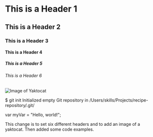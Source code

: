 # This is a Header 1
## This is a Header 2
### This is a Header 3
#### This is a Header 4
##### This is a Header 5
###### This is a Header 6


![Image of Yaktocat](https://octodex.github.com/images/yaktocat.png)



$ git init
Initialized empty Git repository in /Users/skills/Projects/recipe-repository/.git/


var myVar = "Hello, world!";



This change is to set six different headers and to add an image of a yaktocat.  Then added some code examples. 

